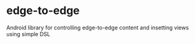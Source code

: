 # edge-to-edge
Android library for controlling edge-to-edge content and insetting views using simple DSL
